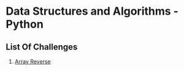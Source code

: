 # Data Structures and Algorithms - Python

## List Of Challenges

1. [Array Reverse](data_structures_and_algorithms/challenges/array_reverse/array_reverse.py)
